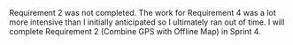 Requirement 2 was not completed. The work for Requirement 4 was a lot more intensive than I initially anticipated so I ultimately ran out of time. I will complete Requirement 2 (Combine GPS with Offline Map) in Sprint 4.